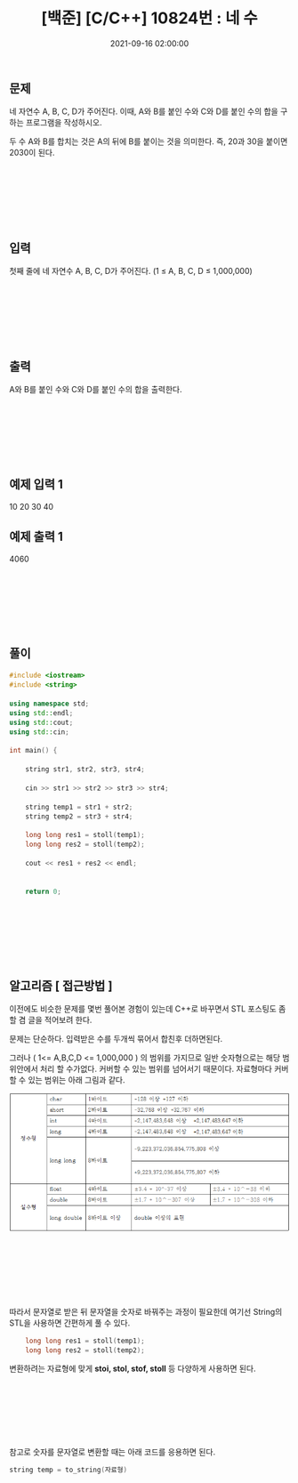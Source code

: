 ﻿---
title: "[백준] [C/C++] 10824번 : 네 수"
date: 2021-09-16 02:00:00
categories:
- 백준
tags:
- 백준
- 알고리즘
- 문자열
---

## 문제
네 자연수 A, B, C, D가 주어진다. 이때, A와 B를 붙인 수와 C와 D를 붙인 수의 합을 구하는 프로그램을 작성하시오.

두 수 A와 B를 합치는 것은 A의 뒤에 B를 붙이는 것을 의미한다. 즉, 20과 30을 붙이면 2030이 된다.

<br><br><br><br><br><br>

  

## 입력

첫째 줄에 네 자연수 A, B, C, D가 주어진다. (1 ≤ A, B, C, D ≤ 1,000,000)

<br><br><br><br><br><br>

  

## 출력
A와 B를 붙인 수와 C와 D를 붙인 수의 합을 출력한다.

<br><br><br><br><br><br>

  

## 예제 입력 1
10 20 30 40

## 예제 출력 1
4060

<br><br><br><br><br><br>

## 풀이
```c++
#include <iostream>
#include <string>

using namespace std;
using std::endl;
using std::cout;
using std::cin;

int main() {

	string str1, str2, str3, str4;

	cin >> str1 >> str2 >> str3 >> str4;

	string temp1 = str1 + str2;
	string temp2 = str3 + str4;

	long long res1 = stoll(temp1);
	long long res2 = stoll(temp2);

	cout << res1 + res2 << endl;


	return 0;
```

<br><br><br><br><br><br>

## 알고리즘 [ 접근방법 ]
이전에도 비슷한 문제를 몇번 풀어본 경험이 있는데 C++로 바꾸면서 STL 포스팅도 좀 할 겸 글을 적어보려 한다.

문제는 단순하다. 입력받은 수를 두개씩 묶어서 합친후 더하면된다.

그러나 ( 1<= A,B,C,D <= 1,000,000 ) 의 범위를 가지므로 일반 숫자형으로는 해당 범위안에서 처리 할 수가없다. 커버할 수 있는 범위를 넘어서기 때문이다. 자료형마다 커버할 수 있는 범위는 아래 그림과 같다.

<p align="center">
<img src="https://github.com/idkim97/idkim97.github.io/blob/master/img/자료형.png?raw=true">
</p>

<br><br><br><br><br><br>

따라서 문자열로 받은 뒤 문자열을 숫자로 바꿔주는 과정이 필요한데 여기선 String의 STL을 사용하면 간편하게 풀 수 있다.


```c++
	long long res1 = stoll(temp1);
	long long res2 = stoll(temp2);
```
변환하려는 자료형에 맞게 **stoi, stol, stof, stoll** 등 다양하게 사용하면 된다.

<br><br><br><br><br><br>

참고로 숫자를 문자열로 변환할 때는 아래 코드를 응용하면 된다.
```c++
string temp = to_string(자료형)
```
